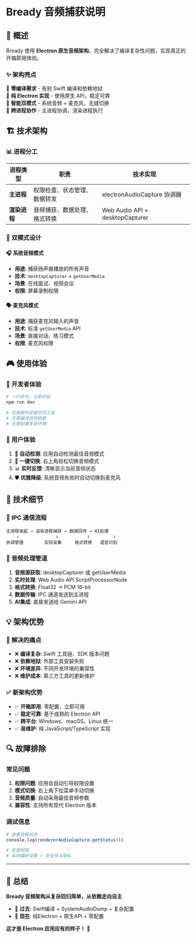 # Bready 音频捕获说明

## 🎯 概述
Bready 使用 **Electron 原生音频架构**，完全解决了编译复杂性问题，实现真正的开箱即用体验。

### ✨ **架构亮点**

🚀 **零编译需求** - 告别 Swift 编译和依赖地狱  
🎯 **纯 Electron 实现** - 使用原生 API，稳定可靠  
🔄 **智能双模式** - 系统音频 + 麦克风，无缝切换  
📱 **跨进程协作** - 主进程协调，渲染进程执行  

## 🏗️ 技术架构

### 📊 **进程分工**

| 进程类型 | 职责 | 技术实现 |
|---------|------|----------|
| **主进程** | 权限检查、状态管理、数据转发 | electronAudioCapture 协调器 |
| **渲染进程** | 音频捕获、数据处理、格式转换 | Web Audio API + desktopCapturer |

### 🔄 **双模式设计**

#### 🎧 系统音频模式
- **用途**: 捕获扬声器播放的所有声音
- **技术**: `desktopCapturer` + `getUserMedia`
- **场景**: 在线面试、视频会议
- **权限**: 屏幕录制权限

#### 🗣️ 麦克风模式  
- **用途**: 捕获麦克风输入的声音
- **技术**: 标准 `getUserMedia` API
- **场景**: 直接对话、练习模式
- **权限**: 麦克风权限

## 🎮 使用体验

### 🚀 **开发者体验**
```bash
# 一行命令，立即开始
npm run dev

# 无需额外安装任何工具
# 无需编译任何依赖
# 无需配置复杂环境
```

### 👤 **用户体验**
1. 🎯 **自动检测**: 应用自动检测最佳音频模式
2. 🔄 **一键切换**: 右上角轻松切换音频模式
3. 📊 **实时反馈**: 清晰显示当前音频状态
4. 🛡️ **优雅降级**: 系统音频失败时自动切换到麦克风

## 🔧 技术细节

### 📡 **IPC 通信流程**
```
主进程发起 → 渲染进程捕获 → 数据回传 → AI处理
    ↓              ↓           ↓         ↓
协调管理        实际采集     格式转换   语音识别
```

### 🎵 **音频处理管道**
1. **音频源获取**: desktopCapturer 或 getUserMedia
2. **实时处理**: Web Audio API ScriptProcessorNode  
3. **格式转换**: Float32 → PCM 16-bit
4. **数据传输**: IPC 通道发送到主进程
5. **AI集成**: 直接发送给 Gemini API

## 💡 架构优势

### 🎯 **解决的痛点**
- ❌ **编译复杂**: Swift 工具链、SDK 版本问题
- ❌ **依赖地狱**: 外部工具安装失败  
- ❌ **环境差异**: 不同开发环境的兼容性
- ❌ **维护成本**: 第三方工具的更新维护

### ✅ **新架构优势**
- ✅ **开箱即用**: 零配置，立即可用
- ✅ **稳定可靠**: 基于成熟的 Electron API
- ✅ **跨平台**: Windows、macOS、Linux 统一
- ✅ **易维护**: 纯 JavaScript/TypeScript 实现

## 🔍 故障排除

### 常见问题
1. **权限问题**: 应用会自动引导权限设置
2. **模式切换**: 右上角下拉菜单手动切换
3. **音频质量**: 自动采用最佳音频参数
4. **兼容性**: 支持所有现代 Electron 版本

### 调试信息
```bash
# 查看音频状态
console.log(rendererAudioCapture.getStatus())

# 检查权限
# 系统偏好设置 > 安全性与隐私
```

---

## 🎉 总结

**Bready 音频架构从复杂回归简单，从依赖走向自主**

- 🏁 **过去**: Swift编译 + SystemAudioDump + 复杂配置
- 🚀 **现在**: 纯Electron + 原生API + 零配置

**这才是 Electron 应用应有的样子！** 🎯